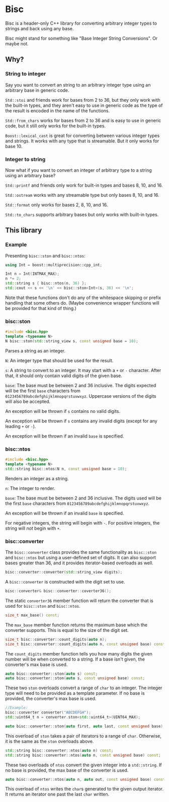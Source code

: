# Bisc

Bisc is a header-only C++ library for converting arbitrary integer types to strings and back using any base.

Bisc might stand for something like "Base Integer String Conversions". Or maybe not.

## Why?

### String to integer

Say you want to convert an string to an arbitrary integer type using an arbitrary base in generic code.

`Std::stoi` and friends work for bases from 2 to 36, but they only work with the built-in types, and they aren't easy to use in generic code as the type of the result is encoded in the name of the functions.

`Std::from_chars` works for bases from 2 to 36 and is easy to use in generic code, but it still only works for the built-in types.

`Boost::lexical_cast` is great for converting between various integer types and strings. It works with any type that is streamable. But it only works for base 10.

### Integer to string

Now what if you want to convert an integer of arbitrary type to a string using an arbitrary base?

`Std::printf` and friends only work for built-in types and bases 8, 10, and 16.

`Std::ostream` works with any streamable type but only bases 8, 10, and 16.

`Std::format` only works for bases 2, 8, 10, and 16.

`Std::to_chars` supports arbitrary bases but only works with built-in types.

## This library

### Example

Presenting `bisc::ston` and `bisc::ntos`:

```cpp
using Int = boost::multiprecision::cpp_int;

Int n = Int(INTMAX_MAX);
n *= 2;
std::string s { bisc::ntos(n, 36) };
std::cout << s << '\n' << bisc::ston<Int>(s, 36) << '\n';
```

Note that these functions don't do any of the whitespace skipping or prefix handling that some others do. (Maybe convenience wrapper functions will be provided for that kind of thing.)

### bisc::ston

```cpp
#include <bisc.hpp>
template <typename N>
N bisc::ston(std::string_view s, const unsigned base = 10);
```

Parses a string as an integer.

`N`: An integer type that should be used for the result.

`s`: A string to convert to an integer. It may start with a `+` or `-` character. After that, it should only contain valid digits of the given base.

`base`: The base must be between 2 and 36 inclusive. The digits expected will be the first `base` characters from `0123456789abcdefghijklmnopqrstuvwxyz`. Uppercase versions of the digits will also be accepted.

An exception will be thrown if `s` contains no valid digits.

An exception will be thrown if `s` contains any invalid digits (except for any leading `+` or `-`).

An exception will be thrown if an invalid `base` is specified.

### bisc::ntos

```cpp
#include <bisc.hpp>
template <typename N>
std::string bisc::ntos(N n, const unsigned base = 10);
```

Renders an integer as a string.

`n`: The integer to render.

`base`: The base must be between 2 and 36 inclusive. The digits used will be the first `base` characters from `0123456789abcdefghijklmnopqrstuvwxyz`.

An exception will be thrown if an invalid `base` is specified.

For negative integers, the string will begin with `-`. For positive integers, the string will _not_ begin with `+`.

### bisc::converter

The `bisc::converter` class provides the same functionality as `bisc::ston` and `bisc::ntos` but using a user-defined set of digits. It can also support bases greater than 36, and it provides iterator-based overloads as well.

```cpp
bisc::converter::converter(std::string_view digits);
```

A `bisc::converter` is constructed with the digit set to use.

```cpp
bisc::converter& bisc::converter::coverter36();
```

The static `converter36` member function will return the converter that is used for `bisc::ston` and `bisc::ntos`.

```cpp
size_t max_base() const;
```

The `max_base` member function returns the maximum base which the converter supports. This is equal to the size of the digit set.

```cpp
size_t bisc::converter::count_digits(auto n);
size_t bisc::converter::count_digits(auto n, const unsigned base) const;
```

The `count_digits` member function tells you how many digits the given number will be when converted to a string. If a base isn't given, the converter's max base is used.

```cpp
auto bisc::converter::ston(auto s) const;
auto bisc::converter::ston(auto s, const unsigned base) const;
```

These two `ston` overloads convert a range of `char` to an integer. The integer type will need to be provided as a template parameter. If no base is provided, the converter's max base is used.

```cpp
//Example:
bisc::converter converter("ABCDEFGH");
std::uint64_t n = converter.ston<std::uint64_t>(UINT64_MAX);
```

```cpp
auto bisc::converter::ston(auto first, auto last, const unsigned base) const;
```

This overload of `ston` takes a pair of iterators to a range of `char`. Otherwise, it is the same as the `ston` overloads above.

```cpp
std::string bisc::converter::ntos(auto n) const;
std::string bisc::converter::ntos(auto n, const unsigned base) const;
```

These two overloads of `ntos` convert the given integer into a `std::string`. If no base is provided, the max base of the converter is used.

```cpp
auto bisc::converter::ntos(auto n, auto out, const unsigned base) const;
```

This overload of `ntos` writes the `char`s generated to the given output iterator. It returns an iterator one past the last `char` written.
